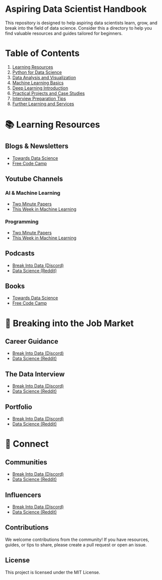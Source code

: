 # Aspiring Data Scientist Handbook

This repository is designed to help aspiring data scientists learn, grow, and break into the field of data science. Consider this a directory to help you find valuable resources and guides tailored for beginners.

# Table of Contents
1. [Learning Resources](#learning-resources)
2. [Python for Data Science](#breaking-into-the-job-market)
3. [Data Analysis and Visualization](#data-analysis-and-visualization)
4. [Machine Learning Basics](#machine-learning-basics)
5. [Deep Learning Introduction](#deep-learning-introduction)
6. [Practical Projects and Case Studies](#practical-projects-and-case-studies)
7. [Interview Preparation Tips](#interview-preparation-tips)
8. [Further Learning and Services](#further-learning-and-services)

# 📚 Learning Resources

## Blogs & Newsletters
- [Towards Data Science]()
- [Free Code Camp]()

## Youtube Channels
### AI & Machine Learning 
- [Two Minute Papers]()
- [This Week in Machine Learning]()

### Programming
- [Two Minute Papers]()
- [This Week in Machine Learning]()

## Podcasts
- [Break Into Data (Discord)]()
- [Data Science (Reddit)]()

## Books
- [Towards Data Science]()
- [Free Code Camp]()

# 💼 Breaking into the Job Market

## Career Guidance
- [Break Into Data (Discord)]()
- [Data Science (Reddit)]()

## The Data Interview
- [Break Into Data (Discord)]()
- [Data Science (Reddit)]()

## Portfolio
- [Break Into Data (Discord)]()
- [Data Science (Reddit)]()

# 🤝 Connect

## Communities

- [Break Into Data (Discord)]()
- [Data Science (Reddit)]()

## Influencers
- [Break Into Data (Discord)]()
- [Data Science (Reddit)]()


## Contributions

We welcome contributions from the community! If you have resources, guides, or tips to share, please create a pull request or open an issue.

## License

This project is licensed under the MIT License.
